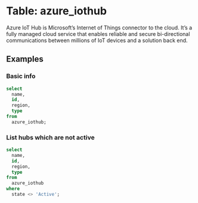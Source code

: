 # Table: azure_iothub

Azure IoT Hub is Microsoft’s Internet of Things connector to the cloud. It’s a fully managed cloud service that enables reliable and secure bi-directional communications between millions of IoT devices and a solution back end.

## Examples

### Basic info

```sql
select
  name,
  id,
  region,
  type
from
  azure_iothub;
```

### List hubs which are not active

```sql
select
  name,
  id,
  region,
  type
from
  azure_iothub
where
  state <> 'Active';
```
